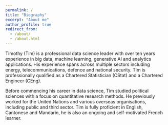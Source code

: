 ```yaml
---
permalink: /
title: "Biography"
excerpt: "About me"
author_profile: true
redirect_from: 
  - /about/
  - /about.html
---
```



Timothy (Tim) is a professional data science leader with over ten years experience in big data, machine learning, generative AI and analytics applications. His experience spans across multiple sectors including energy, telecommunications, defence and national security. Tim is professionally qualified as a Chartered Statistician (CStat) and a Chartered Engineer (CEng).
 
Before commencing his career in data science, Tim studied political sciences with a focus on quantitative research methods. He previously worked for the United Nations and various overseas organisations, including public and third sector. Tim is fully proficient in English, Cantonese and Mandarin, he is also an ongoing and self-motivated French learner.
